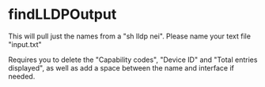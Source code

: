 # findLLDPOutput
This will pull just the names from a "sh lldp nei". Please name your text file "input.txt"

Requires you to delete the "Capability codes", "Device ID" and "Total entries displayed", as well as add a space between the name and interface if needed.
